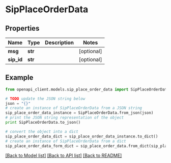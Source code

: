 # SipPlaceOrderData


## Properties

Name | Type | Description | Notes
------------ | ------------- | ------------- | -------------
**msg** | **str** |  | [optional] 
**sip_id** | **str** |  | [optional] 

## Example

```python
from openapi_client.models.sip_place_order_data import SipPlaceOrderData

# TODO update the JSON string below
json = "{}"
# create an instance of SipPlaceOrderData from a JSON string
sip_place_order_data_instance = SipPlaceOrderData.from_json(json)
# print the JSON string representation of the object
print SipPlaceOrderData.to_json()

# convert the object into a dict
sip_place_order_data_dict = sip_place_order_data_instance.to_dict()
# create an instance of SipPlaceOrderData from a dict
sip_place_order_data_form_dict = sip_place_order_data.from_dict(sip_place_order_data_dict)
```
[[Back to Model list]](../README.md#documentation-for-models) [[Back to API list]](../README.md#documentation-for-api-endpoints) [[Back to README]](../README.md)


